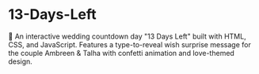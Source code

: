 # 13-Days-Left
🎉 An interactive wedding countdown day "13 Days Left" built with HTML, CSS, and JavaScript. Features a type-to-reveal wish surprise message for the couple Ambreen &amp; Talha with confetti animation and love-themed design.
